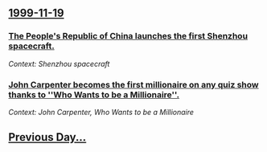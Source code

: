 ## [1999-11-19](/news/1999/11/19/index.md)

### [ The People's Republic of China launches the first Shenzhou spacecraft. ](/news/1999/11/19/the-people-s-republic-of-china-launches-the-first-shenzhou-spacecraft.md)
_Context: Shenzhou spacecraft_

### [ John Carpenter becomes the first millionaire on any quiz show thanks to ''Who Wants to be a Millionaire''.](/news/1999/11/19/john-carpenter-becomes-the-first-millionaire-on-any-quiz-show-thanks-to-who-wants-to-be-a-millionaire.md)
_Context: John Carpenter, Who Wants to be a Millionaire_

## [Previous Day...](/news/1999/11/18/index.md)


